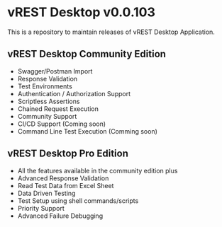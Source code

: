 # vREST Desktop v0.0.103

This is a repository to maintain releases of vREST Desktop Application.

## vREST Desktop Community Edition

- Swagger/Postman Import
- Response Validation
- Test Environments
- Authentication / Authorization Support
- Scriptless Assertions
- Chained Request Execution
- Community Support
- CI/CD Support (Coming soon)
- Command Line Test Execution (Comming soon)

## vREST Desktop Pro Edition

- All the features available in the community edition plus
- Advanced Response Validation
- Read Test Data from Excel Sheet
- Data Driven Testing
- Test Setup using shell commands/scripts
- Priority Support
- Advanced Failure Debugging
